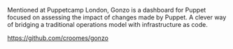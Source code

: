Mentioned at Puppetcamp London, Gonzo is a dashboard for Puppet focused on assessing the impact of changes made by Puppet. A clever way of bridging a traditional operations model with infrastructure as code.

https://github.com/croomes/gonzo
